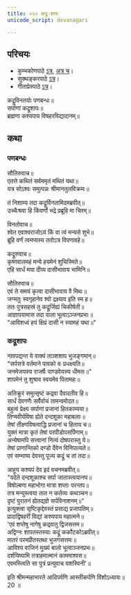 ```yaml
---
title: ०२० कद्रू-शापः
unicode_script: devanagari

---
```

## परिचयः
- कुम्भकोणपाठे [ऽत्र](https://archive.org/details/mahAbhArata-kumbhakoNam/page/n369), [अत्र च](https://sanskritdocuments.org/mirrors/mahabharata/mbhK/mahabharata-k-01-sa.html)।
- सुक्थङ्करपाठे [ऽत्र](http://bombay.indology.info/mahabharata/text/UD/MBh01.txt)।
- गीताप्रेस्पाठे [ऽत्र](https://archive.org/stream/mahabharata01ramauoft#page/564/mode/2up)।


कद्रूविनतयोः पणबन्धः॥  
सर्पाणां कद्रूशापः॥  
ब्रह्मणा कश्यपाय विषहरविद्यादानम्॥  

## कथा

### पणबन्धः
सौतिरुवाच॥  
एतत्ते कथितं सर्वममृतं मथितं यथा॥  
यत्र सोऽश्वः समुत्पन्नः श्रीमानतुलविक्रमः॥  

तं निशाम्य तदा कद्रूर्विनतामिदमब्रवीत्॥  
उच्चैःश्रवा हि किंवर्णो भद्रे प्रब्रूहि मा चिरम्॥  

विनतोवाच॥  
श्वेत एवाश्वराजोऽयं किं वा त्वं मन्यसे शुभे॥  
ब्रूहि वर्णं त्वमप्यस्य ततोऽत्र विपणावहे॥  

कद्रूरुवाच॥  
कृष्णवालमहं मन्ये हयमेनं शुचिस्मिते॥  
एहि सार्धं मया दीव्य दासीभावाय भामिनि॥  

सौतिरुवाच॥  
एवं ते समयं कृत्वा दासीभावाय वै मिथः॥  
जग्मतुः स्वगृहानेव श्वो द्रक्ष्याव इति स्म ह॥  
ततः पुत्रसहस्रं तु कद्रूर्जिह्यं चिकीर्षती॥  
आज्ञापयामास तदा वाला भूत्वाऽञ्जनप्रभाः॥  
"आविशध्वं हयं क्षिप्रं दासी न स्यामहं यथा॥"  

### कद्रूशापः
नावपद्यन्त ये वाक्यं ताञ्शशाप भुजङ्गमान्॥  
"सर्पसत्रे वर्तमाने पावको वः प्रधक्ष्यति॥  
जनमेजयस्य राजर्षेः पाण्डवेयस्य धीमतः॥"  
शापमेनं तु शुश्राव स्वयमेव पितामहः॥  

अतिक्रूरं समुत्सृष्टं कद्र्वा दैवादतीव हि॥  
सार्धं देवगणैः सर्वैर्वाचं तामन्वमोदत॥  
बहुत्वं प्रेक्ष्य सर्पाणां प्रजानां हितकाम्यया॥  
तिग्मवीर्यविषा ह्येते दन्दशूका महाबलाः॥  
तेषां तीक्ष्णविषत्वाद्धि प्रजानां च हिताय च॥  
युक्तं मात्रा कृतं तेषां परपीडोपसर्पिणाम्॥  
अन्येषामपि सत्त्वानां नित्यं दोषपरास्तु ये॥  
तेषां प्राणान्तिको दण्डो दैवेन विनिपात्यते॥  
एवं सम्भाष्य देवस्तु पूज्य कद्रूं च तां तदा॥  

आहूय कश्यपं देव इदं वचनमब्रवीत्॥  
"यदेते दन्दशूकाश्च सर्पा जातास्त्वयानघ॥  
विषोल्बणा महाभोगा मात्रा शप्ताः परन्तप॥  
तत्र मन्युस्त्वया तात न कर्तव्यः कथञ्चन॥  
दृष्टं पुरातनं ह्येतद्यज्ञे सर्पविनाशनम्॥"  
इत्युक्त्वा सृष्टिकृद्देवस्तं प्रसाद्य प्रजापतिम्॥  
प्रादाद्विषहरीं विद्यां कश्यपाय महात्मने॥  
'एवं शप्तेषु नागेषु कद्र्वातु द्विजसत्तम॥  
अद्विग्नः शापतस्तस्याः कद्रूं कर्कोटकोऽब्रवीत्॥  
मातरं परमप्रीतस्तथा भुजगसत्तमः॥  
आविश्य वाजिनं मुख्यं बालो भूत्वाञ्जनप्रभः॥  
दर्शयिष्यामि तत्राहमात्मानं काममाश्वस॥  
एवमस्त्विति सा पुत्रं प्रत्युवाच यशस्विनी'॥  

इति श्रीमन्महाभारते आदिपर्वणि आस्तीकर्पणि विंशोऽध्यायः॥  
20 ॥  